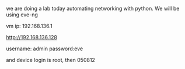 we are doing a lab today automating networking with python. We will be using eve-ng

vm ip: 192.168.136.1

http://192.168.136.128

username: admin
password:eve

and device login is root, then 050812

